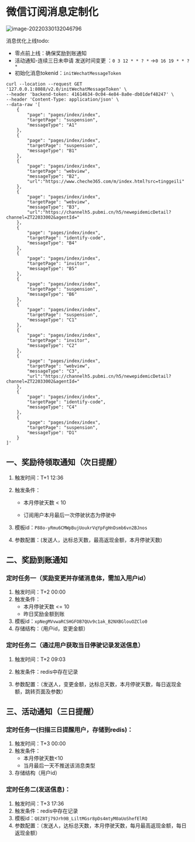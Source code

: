 # 微信订阅消息定制化

![image-20220330132046796](https://img-1256282866.cos.ap-beijing.myqcloud.com/image-20220330132046796.png)



消息优化上线todo: 

+ 零点前上线：确保奖励到账通知
+ 活动通知-连续三日未申请 发送时间变更 ：`0 3 12 * * ? *` ->`0 16 19 * * ? *`
+ 初始化消息tokenid：`initWechatMessageToken`

```
curl --location --request GET '127.0.0.1:8088/v2.0/initWechatMessageToken' \
--header 'backend-token: 41614634-0c04-4e84-8a0e-db01def48247' \
--header 'Content-Type: application/json' \
--data-raw '[
    {
        "page": "pages/index/index",
        "targetPage": "suspension",
        "messageType": "A1"
    },
    {
        "page": "pages/index/index",
        "targetPage": "suspension",
        "messageType": "B1"
    },
    {
        "page": "pages/index/index",
        "targetPage": "webview",
        "messageType": "B2",
        "url":"https://www.cheche365.com/m/index.html?src=tinggeili"
    },
    {
        "page": "pages/index/index",
        "targetPage": "webview",
        "messageType": "B3",
        "url":"https://channelh5.pubmi.cn/h5/newepidemicDetail?channel=ZT22033002&agentId="
    },
    {
        "page": "pages/index/index",
        "targetPage": "identify-code",
        "messageType": "B4"
    },
    {
        "page": "pages/index/index",
        "targetPage": "invitor",
        "messageType": "B5"
    },
    {
        "page": "pages/index/index",
        "targetPage": "suspension",
        "messageType": "B6"
    },    
    {
        "page": "pages/index/index",
        "targetPage": "suspension",
        "messageType": "C1"
    },
    {
        "page": "pages/index/index",
        "targetPage": "invitor",
        "messageType": "C2"
    },    
    {
        "page": "pages/index/index",
        "targetPage": "webview",
        "messageType": "C3",
        "url":"https://channelh5.pubmi.cn/h5/newepidemicDetail?channel=ZT22033002&agentId="
    },
    {
        "page": "pages/index/index",
        "targetPage": "identify-code",
        "messageType": "C4"
    },
    {
        "page": "pages/index/index",
        "targetPage": "suspension",
        "messageType": "D1"
    }
]'
```

## 一、奖励待领取通知（次日提醒）

1. 触发时间：T+1 12:36
2. 触发条件：

   + 本月停驶天数 < 10
   
   + 订阅用户本月最后一次停驶状态为停驶中
3. 模板id：`P88o-yRmu6CMWpBujUoukrVqYpFgHnDsmb6vn2BJnos`
4. 参数配置：(发送人，达标总天数，最高返现金额，本月停驶天数)

## 二、奖励到账通知

### 定时任务一（奖励变更并存储消息体，需加入用户id）

1. 触发时间：T+2 00:00
2. 触发条件：
   + 本月停驶天数 <= 10
   + 昨日奖励金额到账
3. 模板id：`xpNegMVvwaRCSHGFOB7QUv9c1ak_B2NXBGlouOZClo0`
4. 存储结构：（用户id，变更金额）

### 定时任务二（通过用户获取当日停驶记录发送信息）

1. 触发时间：T+2 09:03

2. 触发条件：redis中存在记录

3. 参数配置：（发送人，变更金额，达标总天数，本月停驶天数，每日返现金额，跳转页面及参数）


## 三、活动通知（三日提醒）

### 定时任务一(扫描三日提醒用户，存储到redis)：

1. 触发时间：T+3 00:00
2. 触发条件：
   + 本月停驶天数<10
   + 当月最后一天不推送该消息类型
3. 存储结构（用户id）

### 定时任务二(发送信息)：

1. 触发时间：T+3 17:36
2. 触发条件：redis中存在记录
3. 模板id：`QEZ8Tj79Jrh9B_LiltMGsr8pDs4mtyM0aUoShefElRQ`
4. 参数配置：（发送人，达标总天数，本月停驶天数，每月最高返现金额，每日返现金额）

